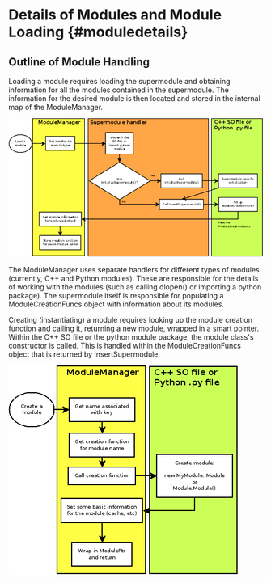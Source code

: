 # Details of Modules and Module Loading                   {#moduledetails}

## Outline of Module Handling

Loading a module requires loading the supermodule and obtaining information for
all the modules contained in the supermodule. The information for the desired module
is then located and stored in the internal map of the ModuleManager.

![alt text](images/SupermoduleLoading.png)

The ModuleManager uses separate handlers for different types of modules
(currently, C++ and Python modules). These are responsible for the details
of working with the modules (such as calling dlopen() or importing a
python package). The supermodule itself is responsible for populating
a ModuleCreationFuncs object with information about its modules. 

Creating (instantiating) a module requires looking up the module creation
function and calling it, returning a new module, wrapped in a smart pointer.
Within the C++ SO file or the python module package, the module class's constructor
is called. This is handled within the ModuleCreationFuncs object that is returned
by InsertSupermodule.

![alt text](images/SupermoduleCreation.png)
